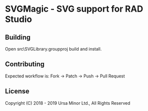 # SVGMagic - SVG support for RAD Studio

## Building

Open src\SVGLibrary.groupproj build and install.

## Contributing

Expected workflow is: Fork -> Patch -> Push -> Pull Request

## License

Copyright (C) 2018 - 2019 Ursa Minor Ltd., All Rights Reserved